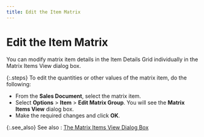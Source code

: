 ```yaml
---
title: Edit the Item Matrix
---
```


# Edit the Item Matrix 


You can modify matrix item details in the Item Details Grid individually  in the Matrix Items View dialog box.


{:.steps}
To edit the quantities or other values of the matrix item,  do the following:

- From the **Sales Document**, select the matrix item.
- Select **Options** > **Item**  > **Edit Matrix Group**. You will  see the **Matrix Items View** dialog  box.
- Make the required  changes and click **OK**.



{:.see_also}
See also
: [The  Matrix Items View Dialog Box]({{site.sp_baseurl}}/sales-docs/docs-profile/contents/item-info/details/matrix-items-dlg/the_matrix_items_view_dialog_box.html)
